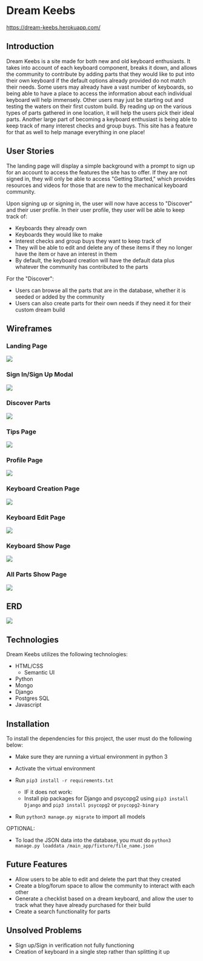 # Dream Keebs

https://dream-keebs.herokuapp.com/
## Introduction
Dream Keebs is a site made for both new and old keyboard enthusiasts. It takes into account of each keyboard component, breaks it down, and allows the community to contribute by adding parts that they would like to put into their own keyboard if the default options already provided do not match their needs. Some users may already have a vast number of keyboards, so being able to have a place to access the information about each individual keyboard will help immensely. Other users may just be starting out and testing the waters on their first custom build. By reading up on the various types of parts gathered in one location, it will help the users pick their ideal parts. Another large part of becoming a keyboard enthusiast is being able to keep track of many interest checks and group buys. This site has a feature for that as well to help manage everything in one place!

## User Stories
The landing page will display a simple background with a prompt to sign up for an account to access the features the site has to offer.  If they are not signed in, they will only be able to access "Getting Started," which provides resources and videos for those that are new to the mechanical keyboard community.

Upon signing up or signing in, the user will now have access to "Discover" and their user profile.
In their user profile, they user will be able to keep track of:
  * Keyboards they already own
  * Keyboards they would like to make
  * Interest checks and group buys they want to keep track of
  * They will be able to edit and delete any of these items if they no longer have the item or have an interest in them
  * By default, the keyboard creation will have the default data plus whatever the community has contributed to the parts
  
For the "Discover":
  * Users can browse all the parts that are in the database, whether it is seeded or added by the community
  * Users can also create parts for their own needs if they need it for their custom dream build

## Wireframes
### Landing Page
<img src="/images/Home.png">

### Sign In/Sign Up Modal
<img src="/images/Sign in_Sign up.png">

### Discover Parts
<img src="/images/Discover parts.png">

### Tips Page
<img src="/images/Tips.png">

### Profile Page
<img src="/images/Profile page.png">

### Keyboard Creation Page
<img src="/images/Create keyboard.png">

### Keyboard Edit Page
<img src="/images/Keyboard Edit Page.png">

### Keyboard Show Page 
<img src="/images/Keyboard showpage.png">

### All Parts Show Page
<img src="/images/Parts show page.png">

## ERD
<img src="/images/keeb ERD.jpg">

## Technologies
Dream Keebs utilizes the following technologies:
  * HTML/CSS
    * Semantic UI
  * Python
  * Mongo
  * Django
  * Postgres SQL
  * Javascript

## Installation
To install the dependencies for this project, the user must do the following below:
  * Make sure they are running a virtual environment in python 3
  * Activate the virtual environment
  * Run `pip3 install -r requirements.txt`
 
      * IF it does not work:
      * Install pip packages for Django and psycopg2 using `pip3 install Django` and `pip3 install psycopg2` or `psycopg2-binary`
  * Run `python3 manage.py migrate` to import all models
  
  OPTIONAL:
  * To load the JSON data into the database, you must do `python3 manage.py loaddata /main_app/fixture/file_name.json`

## Future Features
 * Allow users to be able to edit and delete the part that they created
 * Create a blog/forum space to allow the community to interact with each other
 * Generate a checklist based on a dream keyboard, and allow the user to track what they have already purchased for their build
 * Create a search functionality for parts

## Unsolved Problems
 * Sign up/Sign in verification not fully functioning
 * Creation of keyboard in a single step rather than splitting it up
